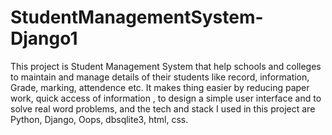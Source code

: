 # StudentManagementSystem-Django1


This project is Student Management System that help schools and colleges to maintain and manage details of their students like record, information, Grade, marking, attendence etc. It makes thing easier by reducing paper work, quick access of information , to design a simple user interface and to solve real word problems, and the tech and stack I used in this project are Python, Django, Oops, dbsqlite3, html, css.

